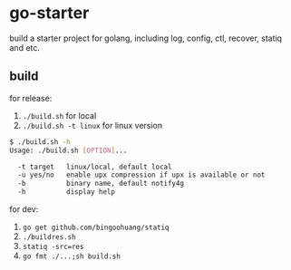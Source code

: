 # go-starter
build a starter project for golang, including log, config, ctl, recover, statiq and etc.


## build

for release:

1. `./build.sh` for local
1. `./build.sh -t linux` for linux version
 
```bash
$ ./build.sh -h
Usage: ./build.sh [OPTION]...

  -t target   linux/local, default local
  -u yes/no   enable upx compression if upx is available or not
  -b          binary name, default notify4g
  -h          display help
```

for dev:

1. `go get github.com/bingoohuang/statiq`
1. `./buildres.sh`
1. `statiq -src=res`
1. `go fmt ./...;sh build.sh`